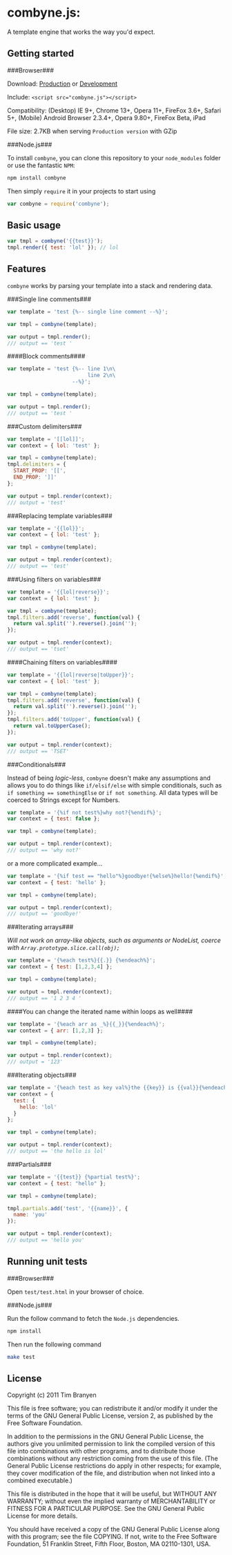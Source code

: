 combyne.js:
===========

A template engine that works the way you'd expect.

Getting started
--------------

###Browser###

Download: [Production](http://cloud.github.com/downloads/tbranyen/combyne.js/combyne.min.js) or [Development](http://cloud.github.com/downloads/tbranyen/combyne.js/combyne.js)

Include: `<script src="combyne.js"></script>`

Compatibility: (Desktop) IE 9+, Chrome 13+, Opera 11+, FireFox 3.6+, Safari 5+, (Mobile) Android Browser 2.3.4+, Opera 9.80+, FireFox Beta, iPad

File size: 2.7KB when serving `Production version` with GZip

###Node.js###

To install `combyne`, you can clone this repository to your `node_modules`
folder or use the fantastic `NPM`:

``` bash
npm install combyne
```

Then simply `require` it in your projects to start using

``` javascript
var combyne = require('combyne');
```

Basic usage
-----------

``` javascript
var tmpl = combyne('{{test}}');
tmpl.render({ test: 'lol' }); // lol
```

Features
-------------

`combyne` works by parsing your template into a stack and rendering data.

###Single line comments###

``` javascript
var template = 'test {%-- single line comment --%}';

var tmpl = combyne(template);

var output = tmpl.render();
/// output == 'test '
```

####Block comments####

``` javascript
var template = 'test {%-- line 1\n\
                          line 2\n\
                     --%}';

var tmpl = combyne(template);

var output = tmpl.render();
/// output == 'test '
```

###Custom delimiters###

``` javascript
var template = '[[lol]]';
var context = { lol: 'test' };

var tmpl = combyne(template);
tmpl.delimiters = {
  START_PROP: '[[',
  END_PROP: ']]'
};

var output = tmpl.render(context);
/// output = 'test'
```

###Replacing template variables###

``` javascript
var template = '{{lol}}';
var context = { lol: 'test' };

var tmpl = combyne(template);

var output = tmpl.render(context);
/// output == 'test'
```

###Using filters on variables###

``` javascript
var template = '{{lol|reverse}}';
var context = { lol: 'test' };

var tmpl = combyne(template);
tmpl.filters.add('reverse', function(val) {
  return val.split('').reverse().join('');
});

var output = tmpl.render(context);
/// output == 'tset'
```

####Chaining filters on variables####

``` javascript
var template = '{{lol|reverse|toUpper}}';
var context = { lol: 'test' };

var tmpl = combyne(template);
tmpl.filters.add('reverse', function(val) {
  return val.split('').reverse().join('');
});
tmpl.filters.add('toUpper', function(val) {
  return val.toUpperCase();
});

var output = tmpl.render(context);
/// output == 'TSET'
```

###Conditionals###

Instead of being *logic-less*, `combyne` doesn't make any assumptions and
allows you to do things like `if/elsif/else` with simple conditionals,
such as `if something == somethingElse` or `if not something`.  All data 
types will be coerced to Strings except for Numbers.

``` javascript
var template = '{%if not test%}why not?{%endif%}';
var context = { test: false };

var tmpl = combyne(template);

var output = tmpl.render(context);
/// output == 'why not?'
```

or a more complicated example...

``` javascript
var template = '{%if test == "hello"%}goodbye!{%else%}hello!{%endif%}';
var context = { test: 'hello' };

var tmpl = combyne(template);

var output = tmpl.render(context);
/// output == 'goodbye!'
```

###Iterating arrays###

*Will not work on array-like objects, such as arguments or NodeList, coerce with
`Array.prototype.slice.call(obj);`*

``` javascript
var template = '{%each test%}{{.}} {%endeach%}';
var context = { test: [1,2,3,4] };

var tmpl = combyne(template);

var output = tmpl.render(context);
/// output == '1 2 3 4 '
```

####You can change the iterated name within loops as well####

``` javascript
var template = '{%each arr as _%}{{_}}{%endeach%}';
var context = { arr: [1,2,3] };

var tmpl = combyne(template);

var output = tmpl.render(context);
/// output = '123'
```

###Iterating objects###

``` javascript
var template = '{%each test as key val%}the {{key}} is {{val}}{%endeach%}';
var context = {
  test: {
    hello: 'lol'
  }
};

var tmpl = combyne(template);

var output = tmpl.render(context);
/// output == 'the hello is lol'
```

###Partials###

``` javascript
var template = '{{test}} {%partial test%}';
var context = { test: "hello" };

var tmpl = combyne(template);

tmpl.partials.add('test', '{{name}}', {
  name: 'you'
});

var output = tmpl.render(context);
/// output == 'hello you'
```


Running unit tests
------------------

###Browser###

Open `test/test.html` in your browser of choice.

###Node.js###

Run the follow command to fetch the `Node.js` dependencies.

``` bash
npm install
```

Then run the following command

``` bash
make test
```

License
-------

Copyright (c) 2011 Tim Branyen

This file is free software; you can redistribute it and/or modify
it under the terms of the GNU General Public License, version 2,
as published by the Free Software Foundation.

In addition to the permissions in the GNU General Public License,
the authors give you unlimited permission to link the compiled
version of this file into combinations with other programs,
and to distribute those combinations without any restriction
coming from the use of this file.  (The General Public License
restrictions do apply in other respects; for example, they cover
modification of the file, and distribution when not linked into
a combined executable.)

This file is distributed in the hope that it will be useful, but
WITHOUT ANY WARRANTY; without even the implied warranty of
MERCHANTABILITY or FITNESS FOR A PARTICULAR PURPOSE.  See the GNU
General Public License for more details.

You should have received a copy of the GNU General Public License
along with this program; see the file COPYING.  If not, write to
the Free Software Foundation, 51 Franklin Street, Fifth Floor,
Boston, MA 02110-1301, USA.
